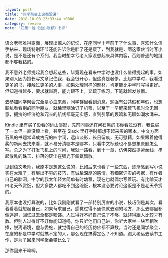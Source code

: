 ```yaml
---
layout: post
title: "同学聚会上这都没讲"
date: 2018-10-08 23:33:44 +0800
category: review
note: "石黑一雄《远山淡影》书评"
---
```


语文老师难得露面，展现出惊人的记忆，在座同学十年前干了什么事、喜欢什么信手拈来，现场特别环节还能告诉你是胖了还是瘦了，到我就是，啊这家伙当时写小说，是不是还有个系列，我当时想幸亏老人家没想起来具体内容，否则普通的地缝都不够我钻的。

我不意外老师提起我会想起这些，毕竟现在看来中学时也没什么值得提起的事。如果别人因为擅长写文章记住我，我会很开心，但这真是奢侈。比起中学时，我看过更多的书，接触过更多的人事，如果处理同样的题材，肯定能比中学时写得更好。但知道得越多，要求就越高，能力跟不上，又疏于练习，下笔就越发怠惰。

去参加同学聚会完全是心血来潮，同学群里看到消息，勉强有公共假和年假，也想趁乱看看别的同学朋友，就稀里糊涂订了机票，以至于一早醒来赶飞机时全无困意，拥挤的经济舱和冗长的航线都毫无实感，直到引擎的轰鸣和无聊如潮水涌来。

Kindle 里有买了没看的远山淡影，先前同事还在问石黑的书你看过没有，我说买了一本但一直没顾上看，甚至在 Slack 里打字时都想不起来买的哪本。中文方面石黑的书题常译成古究的四字词，远山淡影，长日留痕，无可慰藉，如果跟着他得奖的新闻去找来看，就不易分清哪本是哪本，只看中文标题也不易想象原题怎么写。总之为了打发飞机上的时间，我就一路看，到十一章，仿佛突然提紧丝线，串起散乱的珠玉，抖落的灰尘在强光下氤氲飘散。

见到语文老师，我原本是想这么说的，比如后来也看了一些东西，逐渐感到写小说实在太难了，有层出不穷的技巧，有诚挚深厚的感情，有细密详实的考据，有作者自己的脑洞，中学的我太年轻太简单有时幼稚，现在也就偶尔写着玩。有比喻天才曰老天爷赏饭，但大多数人都吃不到这碗饭，根本没必要讨论这饭是不是老天爷赏的。

我原本也没打算说的，比如我刚刚就看了一部特别厉害的小说，技巧倒是其次，看着看着就想起自己，如果苛求自己，感觉过得不通快就去别的地方，那么去哪里都像逃避，回忆过去全都是粉饰。人过得好不好自己说了不够，就非得跟人比较才有数。但别人过得好不好你能知道吗，你只听他们自己讲，你听大家坐一块互相吹捧，脱离语境，虚与委蛇，就觉得自己的经历仿佛都不算数。当时还是同学聚会，在座的都是中学时就搞不定的人，那么现在搞得定么？不知道。跑大老远去读书工作，是为了回来同学聚会攀比么？

那你回来干嘛啊。
